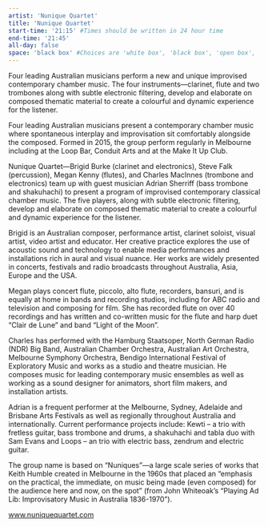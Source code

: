 ```yaml
---
artist: 'Nunique Quartet'
title: 'Nunique Quartet'
start-time: '21:15' #Times should be written in 24 hour time
end-time: '21:45'
all-day: false
space: 'black box' #Choices are 'white box', 'black box', 'open box', 'grounds'
---
```

<!-- Description -->
Four leading Australian musicians perform a new and unique improvised contemporary chamber music. The four instruments—clarinet, flute and two trombones along with subtle electronic filtering, develop and elaborate on composed thematic material to create a colourful and dynamic experience for the listener.

<!-- Bio -->
Four leading Australian musicians present a contemporary chamber music where spontaneous interplay and improvisation sit comfortably alongside the composed. Formed in 2015, the group perform regularly in Melbourne including at the Loop Bar, Conduit Arts and at the Make It Up Club.

Nunique Quartet—Brigid Burke (clarinet and electronics), Steve Falk (percussion), Megan Kenny (flutes), and Charles MacInnes (trombone and electronics) team up with guest musician Adrian Sherriff (bass trombone and shakuhachi) to present a program of improvised contemporary classical chamber music. The five players, along with subtle electronic filtering, develop and elaborate on composed thematic material to create a colourful and dynamic experience for the listener.

Brigid is an Australian composer, performance artist, clarinet soloist, visual artist, video artist and educator. Her creative practice explores the use of acoustic sound and technology to enable media performances and installations rich in aural and visual nuance. Her works are widely presented in concerts, festivals and radio broadcasts throughout Australia, Asia, Europe and the USA.

Megan plays concert flute, piccolo, alto flute, recorders, bansuri, and is equally at home in bands and recording studios, including for ABC radio and television and composing for film. She has recorded flute on over 40 recordings and has written and co-written music for the flute and harp duet “Clair de Lune” and band “Light of the Moon”.

Charles has performed with the Hamburg Staatsoper, North German Radio (NDR) Big Band, Australian Chamber Orchestra, Australian Art Orchestra, Melbourne Symphony Orchestra, Bendigo International Festival of Exploratory Music and works as a studio and theatre musician. He composes music for leading contemporary music ensembles as well as working as a sound designer for animators, short film makers, and installation artists.

Adrian is a frequent performer at the Melbourne, Sydney, Adelaide and Brisbane Arts Festivals as well as regionally throughout Australia and internationally. Current performance projects include: Kewti – a trio with fretless guitar, bass trombone and drums, a shakuhachi and tabla duo with Sam Evans and Loops – an trio with electric bass, zendrum and electric guitar.

The group name is based on “Nuniques”—a large scale series of works that Keith Humble created in Melbourne in the 1960s that placed an “emphasis on the practical, the immediate, on music being made (even composed) for the audience here and now, on the spot” (from John Whiteoak’s “Playing Ad Lib: Improvisatory Music in Australia 1836-1970”).

www.nuniquequartet.com
